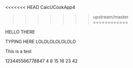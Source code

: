 <<<<<<< HEAD
CalcUCookApp4
>>>>>>> upstream/master
============

HELLO THERE











TYPING HERE LOLOLOLOLOLOLO





This is a test


123445566778847
4 8 15 16 23 42
